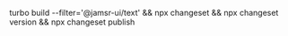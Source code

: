 turbo build --filter='@jamsr-ui/text' && npx changeset && npx changeset version && npx changeset publish

